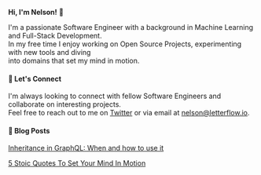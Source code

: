 **Hi, I'm Nelson!** 👋

I'm a passionate Software Engineer with a background in Machine Learning and Full-Stack Development.
<br>In my free time I enjoy working on Open Source Projects, experimenting with new tools and diving
<br>into domains that set my mind in motion.

#### 💬 Let's Connect

I'm always looking to connect with fellow Software Engineers and collaborate on interesting projects.
<br>Feel free to reach out to me on [Twitter](https://twitter.com/letterflowio) or via email at nelson@letterflow.io.

#### 📝 Blog Posts

   [Inheritance in GraphQL: When and how to use it](https://blog.letterflow.io/inheritance-in-graphql-when-and-how-to-use-it-d4bef4535797)
   
   [5 Stoic Quotes To Set Your Mind In Motion](https://medium.com/@nelsondv/5-stoic-quotes-to-set-your-mind-in-motion-2b1795458eff)
